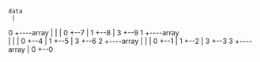     data
     |
  0  +----array
     |     |
     |   0 +--7 
     |   1 +--8
     |   3 +--9
  1  +----array      
     |     |
     |   0 +--4
     |   1 +--5
     |   3 +--6
  2  +----array
     |     |
     |   0 +--1
     |   1 +--2
     |   3 +--3
  3  +----array
            |
          0 +--0       